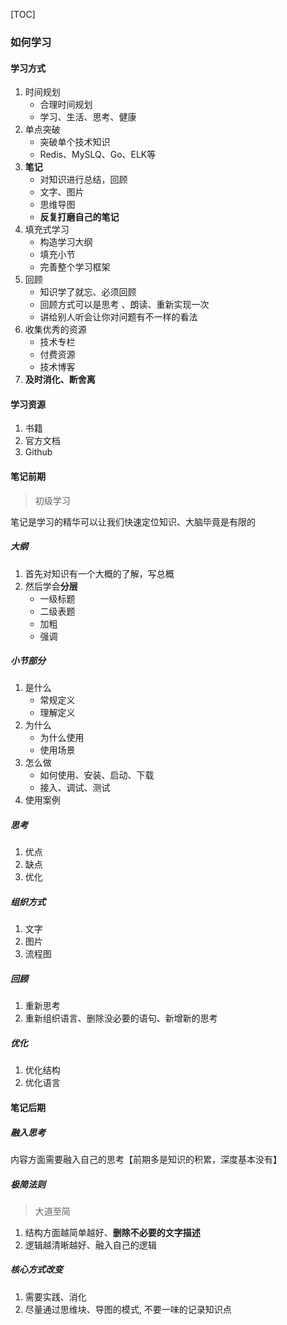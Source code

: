 [TOC]

### 如何学习

#### 学习方式

1.  时间规划
    *   合理时间规划
    *   学习、生活、思考、健康
2.  单点突破
    *   突破单个技术知识
    *   Redis、MySLQ、Go、ELK等
3.  **笔记**
    *   对知识进行总结，回顾
    *   文字、图片
    *   思维导图
    *   **反复打磨自己的笔记**
4.  填充式学习
    *   构造学习大纲
    *   填充小节
    *   完善整个学习框架
5.  回顾
    *   知识学了就忘、必须回顾
    *   回顾方式可以是思考 、朗读、重新实现一次
    *   讲给别人听会让你对问题有不一样的看法
6.  收集优秀的资源
    *   技术专栏
    *   付费资源
    *   技术博客
7.  **及时消化、断舍离**

#### 学习资源

1.  书籍
2.  官方文档
3.  Github

#### 笔记前期

> 初级学习

笔记是学习的精华可以让我们快速定位知识、大脑毕竟是有限的

##### 大纲

1.  首先对知识有一个大概的了解，写总概
2.  然后学会**分层**
    *   一级标题
    *   二级表题
    *   加粗
    *   强调

##### 小节部分

1.  是什么
    *   常规定义
    *   理解定义
2.  为什么
    *   为什么使用
    *   使用场景
3.  怎么做
    *   如何使用、安装、启动、下载
    *   接入、调试、测试
4.  使用案例

##### 思考

1.  优点
2.  缺点
3.  优化

##### 组织方式

1.  文字
2.  图片
3.  流程图

##### 回顾

1.  重新思考
2.  重新组织语言、删除没必要的语句、新增新的思考

##### 优化

1.  优化结构
2.  优化语言

#### 笔记后期

##### 融入思考

内容方面需要融入自己的思考【前期多是知识的积累，深度基本没有】

##### 极简法则

> 大道至简

1. 结构方面越简单越好、**删除不必要的文字描述**
2. 逻辑越清晰越好、融入自己的逻辑

##### 核心方式改变

1. 需要实践、消化
2. 尽量通过思维块、导图的模式, 不要一味的记录知识点